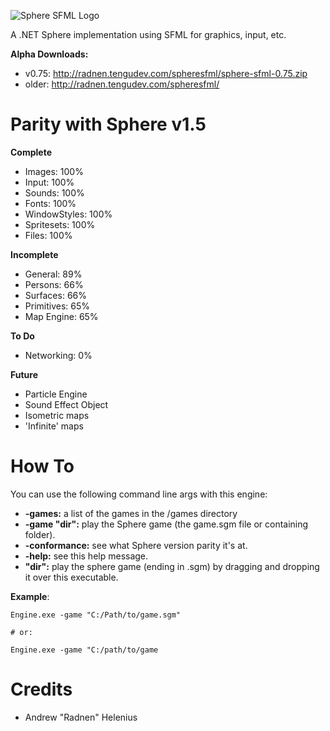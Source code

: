 ![Sphere SFML Logo](http://radnen.tengudev.com/images/spheresfml.png)

A .NET Sphere implementation using SFML for graphics, input, etc.

**Alpha Downloads:**
 - v0.75: http://radnen.tengudev.com/spheresfml/sphere-sfml-0.75.zip
 - older: http://radnen.tengudev.com/spheresfml/

Parity with Sphere v1.5
=======================
**Complete**
 - Images: 100%
 - Input: 100%
 - Sounds: 100%
 - Fonts: 100%
 - WindowStyles: 100%
 - Spritesets: 100%
 - Files: 100%

**Incomplete**
 - General: 89%
 - Persons: 66%
 - Surfaces: 66%
 - Primitives: 65%
 - Map Engine: 65%

**To Do**
 - Networking: 0%

**Future**
 - Particle Engine
 - Sound Effect Object
 - Isometric maps
 - 'Infinite' maps
 
How To
======

You can use the following command line args with this engine:
 - **-games:** a list of the games in the /games directory
 - **-game "dir":** play the Sphere game (the game.sgm file or containing folder).
 - **-conformance:** see what Sphere version parity it's at.
 - **-help:** see this help message.
 - **"dir":** play the sphere game (ending in .sgm) by dragging and dropping it over this executable.

**Example**:
```
Engine.exe -game "C:/Path/to/game.sgm"

# or:

Engine.exe -game "C:/path/to/game
```

Credits
=======
 - Andrew "Radnen" Helenius
